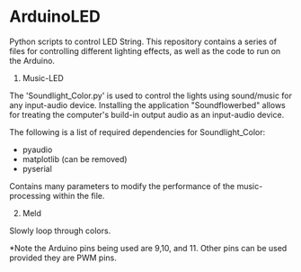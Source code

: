 ArduinoLED
==========

Python scripts to control LED String. This repository contains a series of files for controlling different lighting effects, as well as the code to run on the Arduino.

1) Music-LED

The 'Soundlight_Color.py' is used to control the lights using sound/music for any input-audio device. Installing the application "Soundflowerbed" allows for treating the computer's build-in output audio as an input-audio device.  

The following is a list of required dependencies for Soundlight_Color:
- pyaudio
- matplotlib (can be removed)
- pyserial

Contains many parameters to modify the performance of the music-processing within the file.  

2) Meld

Slowly loop through colors. 


*Note the Arduino pins being used are 9,10, and 11. Other pins can be used provided they are PWM pins. 
